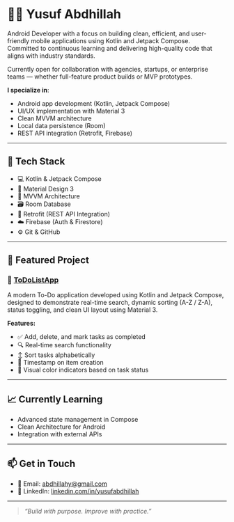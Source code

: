 # 👨‍💻 Yusuf Abdhillah

Android Developer with a focus on building clean, efficient, and user-friendly mobile applications using Kotlin and Jetpack Compose.  
Committed to continuous learning and delivering high-quality code that aligns with industry standards.

Currently open for collaboration with agencies, startups, or enterprise teams — whether full-feature product builds or MVP prototypes.

**I specialize in**:
- Android app development (Kotlin, Jetpack Compose)
- UI/UX implementation with Material 3
- Clean MVVM architecture
- Local data persistence (Room)
- REST API integration (Retrofit, Firebase)

---

## 🧰 Tech Stack

- 💻 Kotlin & Jetpack Compose
- 🎨 Material Design 3
- 🧱 MVVM Architecture
- 🗃️ Room Database
- 🔗 Retrofit (REST API Integration)
- ☁️ Firebase (Auth & Firestore)
- ⚙️ Git & GitHub

---

## 📌 Featured Project

### 📝 [ToDoListApp](https://github.com/yusufabdhillah/ToDoListApp)

A modern To-Do application developed using Kotlin and Jetpack Compose, designed to demonstrate real-time search, dynamic sorting (A-Z / Z-A), status toggling, and clean UI layout using Material 3.

**Features:**
- ✅ Add, delete, and mark tasks as completed
- 🔍 Real-time search functionality
- ↕️ Sort tasks alphabetically
- 📅 Timestamp on item creation
- 🎨 Visual color indicators based on task status

---

## 📈 Currently Learning

- Advanced state management in Compose
- Clean Architecture for Android
- Integration with external APIs

---

## 📫 Get in Touch

- 📧 Email: abdhillahy@gmail.com
- 🔗 LinkedIn: [linkedin.com/in/yusufabdhillah](https://linkedin.com/in/yusufabdhillah)

---

> *“Build with purpose. Improve with practice.”*
